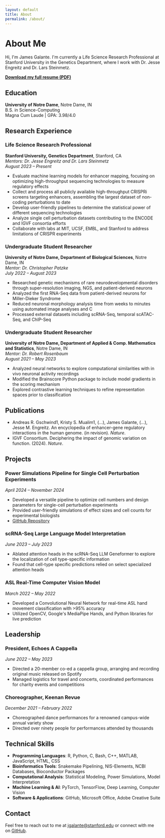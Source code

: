 ```yaml
---
layout: default
title: About
permalink: /about/
---
```


# About Me

Hi, I'm James Galante. I'm currently a Life Science Research Professional at Stanford University in the Genetics Department, where I work with Dr. Jesse Engreitz and Dr. Lars Steinmetz.

**[Download my full resume (PDF)](/assets/files/James_Galante_Resume.pdf)**

## Education

**University of Notre Dame**, Notre Dame, IN  
B.S. in Science-Computing  
Magna Cum Laude | GPA: 3.98/4.0

## Research Experience

### Life Science Research Professional
**Stanford University, Genetics Department**, Stanford, CA  
*Mentors: Dr. Jesse Engreitz and Dr. Lars Steinmetz*  
*August 2023 – Present*

- Evaluate machine learning models for enhancer mapping, focusing on optimizing high-throughput sequencing technologies to measure regulatory effects
- Collect and process all publicly available high-throughput CRISPRi screens targeting enhancers, assembling the largest dataset of non-coding perturbations to date
- Develop user-friendly pipelines to determine the statistical power of different sequencing technologies
- Analyze single cell perturbation datasets contributing to the ENCODE and IGVF consortia efforts
- Collaborate with labs at MIT, UCSF, EMBL, and Stanford to address limitations of CRISPR experiments

### Undergraduate Student Researcher
**University of Notre Dame, Department of Biological Sciences**, Notre Dame, IN  
*Mentor: Dr. Christopher Patzke*  
*July 2022 – August 2023*

- Researched genetic mechanisms of rare neurodevelopmental disorders through super-resolution imaging, NGS, and patient-derived neurons
- Analyzed the first RNA-Seq data from patient-derived neurons for Miller-Dieker Syndrome
- Reduced neuronal morphology analysis time from weeks to minutes using automated image analyses and C
- Processed external datasets including scRNA-Seq, temporal scATAC-Seq, and ChIP-Seq

### Undergraduate Student Researcher
**University of Notre Dame, Department of Applied & Comp. Mathematics and Statistics**, Notre Dame, IN  
*Mentor: Dr. Robert Rosenbaum*  
*August 2021 – May 2023*

- Analyzed neural networks to explore computational similarities with in vivo neuronal activity recordings
- Modified the Brainscore Python package to include model gradients in the scoring mechanism
- Explored contrastive learning techniques to refine representation spaces prior to classification

## Publications

- Andreas R. Gschwind1, Kristy S. Mualim1, (...), James Galante, (...), Jesse M. Engreitz. An encyclopedia of enhancer-gene regulatory interactions in the human genome. (in revision). *Nature*.
- IGVF Consortium. Deciphering the impact of genomic variation on function. (2024). *Nature*.

## Projects

### Power Simulations Pipeline for Single Cell Perturbation Experiments
*April 2024 – November 2024*

- Developed a versatile pipeline to optimize cell numbers and design parameters for single-cell perturbation experiments
- Provided user-friendly simulations of effect sizes and cell counts for experimental biologists
- [GitHub Repository](https://github.com/jamesgalante/Sceptre_Power_Simulations)

### scRNA-Seq Large Language Model Interpretation
*June 2023 – July 2023*

- Ablated attention heads in the scRNA-Seq LLM Geneformer to explore the localization of cell type-specific information
- Found that cell-type specific predictions relied on select specialized attention heads

### ASL Real-Time Computer Vision Model
*March 2022 – May 2022*

- Developed a Convolutional Neural Network for real-time ASL hand movement classification with >95% accuracy
- Utilized OpenCV, Google's MediaPipe Hands, and Python libraries for live prediction

## Leadership

### President, Echoes A Cappella
*June 2022 – May 2023*

- Directed a 20-member co-ed a cappella group, arranging and recording original music released on Spotify
- Managed logistics for travel and concerts, coordinated performances for charity events and competitions

### Choreographer, Keenan Revue
*December 2021 – February 2022*

- Choreographed dance performances for a renowned campus-wide annual variety show
- Directed over ninety people for performances attended by thousands

## Technical Skills

- **Programming Languages**: R, Python, C, Bash, C++, MATLAB, JavaScript, HTML, CSS
- **Bioinformatics Tools**: Snakemake Pipelining, NIS-Elements, NCBI Databases, Bioconductor Packages
- **Computational Analysis**: Statistical Modeling, Power Simulations, Model Interpretation
- **Machine Learning & AI**: PyTorch, TensorFlow, Deep Learning, Computer Vision
- **Software & Applications**: GitHub, Microsoft Office, Adobe Creative Suite

## Contact

Feel free to reach out to me at [jgalante@stanford.edu](mailto:jgalante@stanford.edu) or connect with me on [GitHub](https://github.com/jamesgalante).
